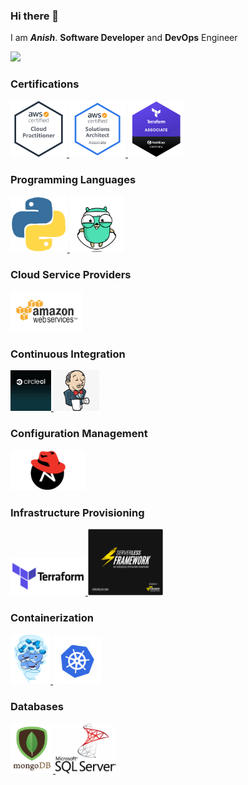 ### Hi there 👋

I am **_Anish_**. **Software Developer** and **DevOps** Engineer

<p float="center">
<a href="https://en.wikipedia.org/wiki/DevOps" target="_blank" >
    <img src="https://raw.githubusercontent.com/anish9461/anish9461/master/assets/devops.gif"  height="150" />
  </a>
 </p>

### Certifications
<p float="center">
<a href="https://www.youracclaim.com/badges/9fc4f52c-5d9c-4575-8d54-ffd394700113/public_url" target="_blank" >
    <img src="https://raw.githubusercontent.com/anish9461/anish9461/master/assets/awscp.png"  height="90" />
  </a>
  <a href="https://www.youracclaim.com/badges/9108da04-8439-498d-ab68-2c514d1e029b/public_url" target="_blank" >
    <img src="https://raw.githubusercontent.com/anish9461/anish9461/master/assets/awssa.png"  height="90" />
  </a>
  <a href="https://www.credly.com/badges/e2424908-2bbc-4642-b86a-26336596b732/public_url" target="_blank" >
    <img src="https://raw.githubusercontent.com/anish9461/anish9461/master/assets/terraformbadge.png"  height="90" />
  </a>
 </p>


### Programming Languages

<p float="left">
<a href="https://www.python.org/" target="_blank" >
    <img src="https://raw.githubusercontent.com/anish9461/anish9461/master/assets/python.gif"  height="90" />
  </a>
<a href="https://golang.org/" target="_blank" >
    <img src="https://raw.githubusercontent.com/anish9461/anish9461/master/assets/golang.gif"  height="90" />
  </a>
 </p>
 
### Cloud Service Providers

<p float="left">
  
  
  <a href="https://aws.amazon.com/" target="_blank" >
    <img src="https://raw.githubusercontent.com/anish9461/anish9461/master/assets/aws.gif"  height="65" />
  </a>
 </p>
 
 
 ### Continuous Integration
 <p float="left">
  <a href="https://circleci.com/" target="_blank" >
    <img src="https://raw.githubusercontent.com/anish9461/anish9461/master/assets/circleci.gif"  height="65" />
  </a>
  <a href="https://www.jenkins.io/" target="_blank" >
    <img src="https://raw.githubusercontent.com/anish9461/anish9461/master/assets/jenkins.jpg"  height="65" />
  </a>
 </p>
 
 ### Configuration Management
  <p float="left">
   <a href="https://www.ansible.com/" target="_blank" >
    <img src="https://raw.githubusercontent.com/anish9461/anish9461/master/assets/ansible.gif" width="120" />
  </a>
  </p>
 
 ### Infrastructure Provisioning
  <p float="left">
   <a href="https://www.terraform.io/" target="_blank" >
    <img src="https://raw.githubusercontent.com/anish9461/anish9461/master/assets/terraform.gif" width="120" />
  </a>
  <a href="https://www.serverless.com/" target="_blank" >
    <img src="https://raw.githubusercontent.com/anish9461/anish9461/master/assets/serverless.gif" width="120" />
  </a>
  </p>

 ### Containerization
 <p float="left">
 <a href="https://www.docker.com/" target="_blank" >
    <img src="https://github.com/anish9461/anish9461/blob/master/assets/docker.gif"  height="80" /> 
  </a>
  <a href="https://kubernetes.io/" target="_blank" >
    <img src="https://raw.githubusercontent.com/anish9461/anish9461/master/assets/k8s.gif"  height="75" />
  </a>
   </p>

### Databases
 <p float="left">
 <a href="https://www.mongodb.com/" target="_blank" >
    <img src="https://github.com/anish9461/anish9461/blob/master/assets/mongo.gif"  height="80" /> 
  </a>
  <a href="https://www.microsoft.com/en-us/sql-server/sql-server-2019" target="_blank" >
    <img src="https://github.com/anish9461/anish9461/blob/master/assets/sql.gif"  height="80" /> 
  </a>
   </p>

<!--
**anish9461/anish9461** is a ✨ _special_ ✨ repository because its `README.md` (this file) appears on your GitHub profile.

Here are some ideas to get you started:

- 🔭 I’m currently working on ...
- 🌱 I’m currently learning ...
- 👯 I’m looking to collaborate on ...
- 🤔 I’m looking for help with ...
- 💬 Ask me about ...
- 📫 How to reach me: ...
- 😄 Pronouns: ...
- ⚡ Fun fact: ...
  -->
